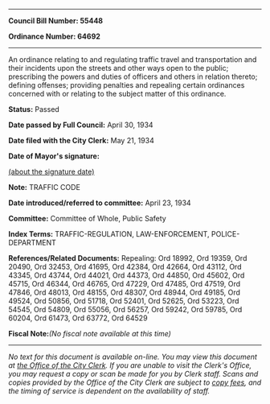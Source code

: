 

********

**Council Bill Number: 55448**
   
**Ordinance Number: 64692**
********

 An ordinance relating to and regulating traffic travel and transportation and their incidents upon the streets and other ways open to the public; prescribing the powers and duties of officers and others in relation thereto; defining offenses; providing penalties and repealing certain ordinances concerned with or relating to the subject matter of this ordinance.

**Status:** Passed
   
**Date passed by Full Council:** April 30, 1934
   
**Date filed with the City Clerk:** May 21, 1934
   
**Date of Mayor's signature:**
   
[(about the signature date)](/~public/approvaldate.htm)
   
   
**Note:** TRAFFIC CODE

   
**Date introduced/referred to committee:** April 23, 1934
   
**Committee:** Committee of Whole, Public Safety
   
   
**Index Terms:** TRAFFIC-REGULATION, LAW-ENFORCEMENT, POLICE-DEPARTMENT

**References/Related Documents:** Repealing: Ord 18992, Ord 19359, Ord 20490, Ord 32453, Ord 41695, Ord 42384, Ord 42664, Ord 43112, Ord 43345, Ord 43744, Ord 44021, Ord 44373, Ord 44850, Ord 45602, Ord 45715, Ord 46344, Ord 46765, Ord 47229, Ord 47485, Ord 47519, Ord 47846, Ord 48013, Ord 48155, Ord 48307, Ord 48944, Ord 49185, Ord 49524, Ord 50856, Ord 51718, Ord 52401, Ord 52625, Ord 53223, Ord 54545, Ord 54809, Ord 55056, Ord 56257, Ord 59242, Ord 59785, Ord 60204, Ord 61473, Ord 63772, Ord 64529

**Fiscal Note:**_(No fiscal note available at this time)_
********

_No text for this document is available on-line. You may view this document at [the Office of the City Clerk](http://www.seattle.gov/leg/clerk/contactUs.htm). If you are unable to visit the Clerk's Office, you may request a copy or scan be made for you by Clerk staff. Scans and copies provided by the Office of the City Clerk are subject to [copy fees](http://clerk.seattle.gov/~public/clerkfees.htm), and the timing of service is dependent on the availability of staff._

